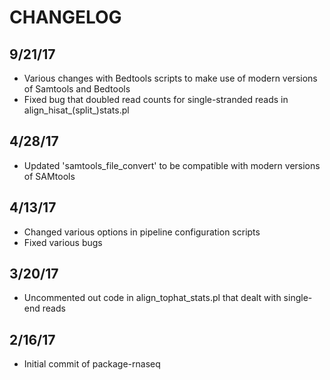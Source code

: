 # CHANGELOG

## 9/21/17
* Various changes with Bedtools scripts to make use of modern versions of Samtools and Bedtools
* Fixed bug that doubled read counts for single-stranded reads in align_hisat_(split_)stats.pl

## 4/28/17
* Updated 'samtools_file_convert' to be compatible with modern versions of SAMtools

## 4/13/17
* Changed various options in pipeline configuration scripts
* Fixed various bugs

## 3/20/17
* Uncommented out code in align_tophat_stats.pl that dealt with single-end reads

## 2/16/17
* Initial commit of package-rnaseq

